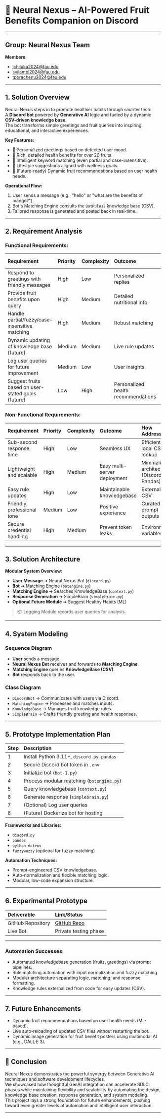 

# 🍎 Neural Nexus – AI-Powered Fruit Benefits Companion on Discord

---

## Group: Neural Nexus Team
**Members:**  
- jchiluka2024@fau.edu  
- svilambi2024@fau.edu  
- tporachenu2024@fau.edu

---

## 1. Solution Overview

Neural Nexus steps in to promote healthier habits through smarter tech:  
A **Discord bot** powered by **Generative AI** logic and fueled by a dynamic **CSV-driven knowledge base**.  
The bot transforms simple greetings and fruit queries into inspiring, educational, and interactive experiences.

**Key Features:**
- 🌟 Personalized greetings based on detected user mood.
- 🍎 Rich, detailed health benefits for over 20 fruits.
- 🧠 Intelligent keyword matching (even partial and case-insensitive).
- 🌱 Lifestyle suggestions aligned with wellness goals.
- 🔮 (Future-ready) Dynamic fruit recommendations based on user health needs.

**Operational Flow:**
1. User sends a message (e.g., "hello" or "what are the benefits of mango?").
2. Bot's Matching Engine consults the `BotRules2` knowledge base (CSV).
3. Tailored response is generated and posted back in real-time.

---

## 2. Requirement Analysis

### Functional Requirements:
| Requirement | Priority | Complexity | Outcome | GenAI Automation |
|:---|:---|:---|:---|:---|
| Respond to greetings with friendly messages | High | Low | Personalized replies | Prompt-based generation |
| Provide fruit benefits upon query | High | Medium | Detailed nutritional info | CSV + prompt-curated text |
| Handle partial/fuzzy/case-insensitive matching | High | Medium | Robust matching | Input normalization + fuzzy lookup |
| Dynamic updating of knowledge base (future) | Medium | Medium | Live rule updates | CSV reload mechanism (future) |
| Log user queries for future improvement | Medium | Low | User insights | Simple logging |
| Suggest fruits based on user-stated goals (future) | Low | High | Personalized health recommendations | ML pipeline (future) |

### Non-Functional Requirements:
| Requirement | Priority | Complexity | Outcome | How Addressed |
|:---|:---|:---|:---|:---|
| Sub-second response time | High | Low | Seamless UX | Efficient local CSV lookup |
| Lightweight and scalable | High | Medium | Easy multi-server deployment | Minimalist architecture (Discord.py, Pandas) |
| Easy rule updates | High | Low | Maintainable knowledgebase | Externalized CSV |
| Friendly, professional tone | Medium | Low | Positive experience | Curated prompt outputs |
| Secure credential handling | High | Medium | Prevent token leaks | Environment variables |

---

## 3. Solution Architecture

**Modular System Overview:**

- **User Message** ➔ Neural Nexus Bot (`discord.py`)
- **Bot** ➔ Matching Engine (`botengine.py`)
- **Matching Engine** ➔ Searches KnowledgeBase (`context.py`)
- **Response Generation** ➔ SimpleBrain (`simplebrain.py`)
- **Optional Future Module** ➔ Suggest Healthy Habits (ML)

> 📦 Logging Module records user queries for analysis.

---

## 4. System Modeling

### Sequence Diagram
- **User** sends a message.
- **Neural Nexus Bot** receives and forwards to **Matching Engine**.
- **Matching Engine** queries **KnowledgeBase (CSV)**.
- **Bot** responds back to the user.

### Class Diagram
- `DiscordBot` → Communicates with users via Discord.
- `MatchingEngine` → Processes and matches inputs.
- `KnowledgeBase` → Manages fruit knowledge rules.
- `SimpleBrain` → Crafts friendly greeting and health responses.

---

## 5. Prototype Implementation Plan

| Step | Description |
|:---|:---|
| 1 | Install Python 3.11+, `discord.py`, `pandas` |
| 2 | Secure Discord bot token in `.env` |
| 3 | Initialize bot (`bot-1.py`) |
| 4 | Process modular matching (`botengine.py`) |
| 5 | Query knowledgebase (`context.py`) |
| 6 | Generate response (`simplebrain.py`) |
| 7 | (Optional) Log user queries |
| 8 | (Future) Dockerize bot for hosting |

**Frameworks and Libraries:**
- `discord.py`
- `pandas`
- `python-dotenv`
- `fuzzywuzzy` (optional for fuzzy matching)

**Automation Techniques:**
- Prompt-engineered CSV knowledgebase.
- Auto-normalization and flexible matching logic.
- Modular, low-code expansion structure.

---

## 6. Experimental Prototype

| Deliverable | Link/Status |
|:---|:---|
| GitHub Repository | [GitHub Repo](https://github.com/Nchiluka18/Final_project/blob/main/README.md) |
| Live Bot | Private testing phase |

---

### Automation Successes:
- Automated knowledgebase generation (fruits, greetings) via prompt pipelines.
- Rule matching automation with input normalization and fuzzy matching.
- Modular architecture separating logic, matching, and response formatting.
- Knowledge rules externalized from code for easy updates (CSV).

---

## 7. Future Enhancements

- Dynamic fruit recommendations based on user health needs (ML-based).
- Live auto-reloading of updated CSV files without restarting the bot.
- Dynamic image generation for fruit benefit posters using multimodal AI (e.g., DALL·E 3).

---

## 📄 Conclusion

Neural Nexus demonstrates the powerful synergy between Generative AI techniques and software development lifecycles.  
We showcased how thoughtful GenAI integration can accelerate SDLC phases while maintaining flexibility and scalability by automating the design, knowledge base creation, response generation, and system modeling.  
This project lays a strong foundation for future enhancements, pushing toward even greater levels of automation and intelligent user interaction.

---

